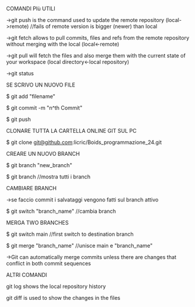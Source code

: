 COMANDI PIù UTILI 

->git push is the command used to update the remote
repository (local->remote)  //fails of remote version is bigger (newer) than local

->git fetch allows to pull commits, files and refs from the
remote repository without merging with the local (local<-remote)

->git pull will fetch the files and also merge them with the
current state of your workspace (local directory<-local repository)

->git status 




SE SCRIVO UN NUOVO FILE

$ git add "filename"

$ git commit -m "n^th Commit"

$ git push



CLONARE TUTTA LA CARTELLA ONLINE GIT SUL PC

$ git clone git@github.com:licric/Boids_programmazione_24.git



CREARE UN NUOVO BRANCH

$ git branch "new_branch"

$ git branch                   //mostra tutti i branch



CAMBIARE BRANCH

->se faccio commit i salvataggi vengono fatti sul branch attivo

$ git switch "branch_name"     //cambia branch



MERGA TWO BRANCHES

$ git switch main            //first switch to destination branch

$ git merge "branch_name"    //unisce main e "branch_name"

->Git can automatically merge commits unless there are changes
that conflict in both commit sequences



ALTRI COMANDI

git log shows the local repository history

git diff is used to show the changes in the files
